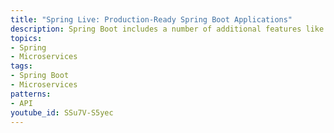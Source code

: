 ```yaml
---
title: "Spring Live: Production-Ready Spring Boot Applications"
description: Spring Boot includes a number of additional features like the Actuator and the Micrometer to help you monitor and manage your application. This talk looks at some of the features you can use in your Spring Boot application when deploying it to production.
topics:
- Spring
- Microservices
tags:
- Spring Boot
- Microservices
patterns:
- API
youtube_id: SSu7V-S5yec
---
```

